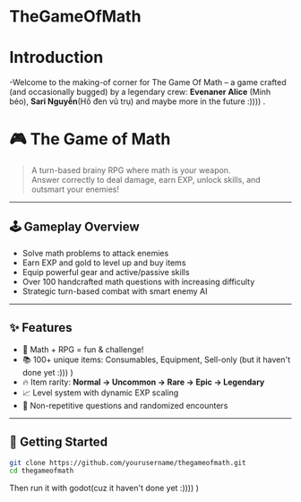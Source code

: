 # TheGameOfMath

# Introduction 
-Welcome to the making-of corner for The Game Of Math – a game crafted (and occasionally bugged) by a legendary crew: **Evenaner Alice** (Minh béo), **Sari Nguyễn**(Hố đen vũ trụ) and maybe more in the future :)))) .

# 🎮 The Game of Math

> A turn-based brainy RPG where math is your weapon.  
> Answer correctly to deal damage, earn EXP, unlock skills, and outsmart your enemies!


---

## 🕹️ Gameplay Overview

- Solve math problems to attack enemies
- Earn EXP and gold to level up and buy items
- Equip powerful gear and active/passive skills
- Over 100 handcrafted math questions with increasing difficulty
- Strategic turn-based combat with smart enemy AI

---

## ✨ Features

- 🎯 Math + RPG = fun & challenge!
- 📚 100+ unique items: Consumables, Equipment, Sell-only (but it haven't done yet :))) )
- 🔥 Item rarity: **Normal → Uncommon → Rare → Epic → Legendary**
- 📈 Level system with dynamic EXP scaling
- 🧠 Non-repetitive questions and randomized encounters

---

## 🚀 Getting Started



```bash
git clone https://github.com/yourusername/thegameofmath.git
cd thegameofmath
```

Then run it with godot(cuz it haven't done yet :)))) )


